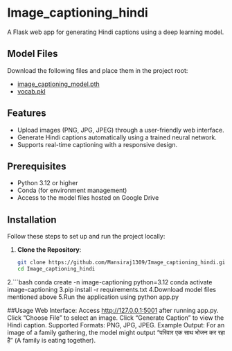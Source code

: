 # Image_captioning_hindi
A Flask web app for generating Hindi captions using a deep learning model.
## Model Files
Download the following files and place them in the project root:
- [image_captioning_model.pth](https://drive.google.com/file/d/1txKnKwwB9beunMP3t1w3dQm85sDrvzoP/view?usp=sharing)
- [vocab.pkl](https://drive.google.com/file/d/1XssaSKX-tbnNpIHIrgOdHXLT2zcJQB5s/view?usp=sharing)
## Features
- Upload images (PNG, JPG, JPEG) through a user-friendly web interface.
- Generate Hindi captions automatically using a trained neural network.
- Supports real-time captioning with a responsive design.

## Prerequisites
- Python 3.12 or higher
- Conda (for environment management)
- Access to the model files hosted on Google Drive

## Installation
Follow these steps to set up and run the project locally:

1. **Clone the Repository**:
   ```bash
   git clone https://github.com/Mansiraj1309/Image_captioning_hindi.git
   cd Image_captioning_hindi
2.```bash
  conda create -n image-captioning python=3.12
  conda activate image-captioning
3.pip install -r requirements.txt
4.Download model files mentioned above
5.Run the application using python app.py

##Usage
Web Interface:
Access http://127.0.0.1:5001 after running app.py.
Click “Choose File” to select an image.
Click “Generate Caption” to view the Hindi caption.
Supported Formats: PNG, JPG, JPEG.
Example Output: For an image of a family gathering, the model might output “परिवार एक साथ भोजन कर रहा है” (A family is eating together).
